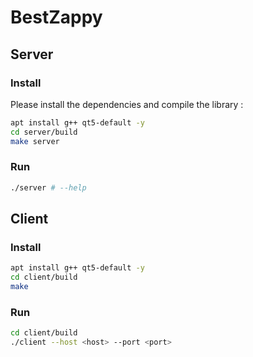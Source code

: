 # BestZappy

## Server

### Install

Please install the dependencies and compile the library :

```bash
apt install g++ qt5-default -y
cd server/build
make server
```

### Run

```bash
./server # --help
```

## Client

### Install

```bash
apt install g++ qt5-default -y
cd client/build
make
```

### Run

```bash
cd client/build
./client --host <host> --port <port>
```
